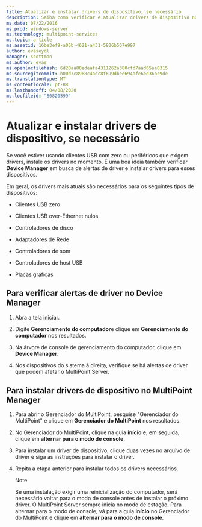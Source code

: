```yaml
---
title: Atualizar e instalar drivers de dispositivo, se necessário
description: Saiba como verificar e atualizar drivers de dispositivo nos serviços do MultiPoint
ms.date: 07/22/2016
ms.prod: windows-server
ms.technology: multipoint-services
ms.topic: article
ms.assetid: 16be3ef9-a05b-4621-a431-5806b567e997
author: evaseydl
manager: scottman
ms.author: evas
ms.openlocfilehash: 6d20aa80edeafa4311262a380cfd7aad65ae0315
ms.sourcegitcommit: b00d7c8968c4adc8f699dbee694afe6ed36bc9de
ms.translationtype: MT
ms.contentlocale: pt-BR
ms.lasthandoff: 04/08/2020
ms.locfileid: "80820599"
---
```

# <a name="update-and-install-device-drivers-if-needed"></a>Atualizar e instalar drivers de dispositivo, se necessário
Se você estiver usando clientes USB com zero ou periféricos que exigem drivers, instale os drivers no momento. É uma boa ideia também verificar **Device Manager** em busca de alertas de driver e instalar drivers para esses dispositivos.  
  
Em geral, os drivers mais atuais são necessários para os seguintes tipos de dispositivos:  
  
-   Clientes USB zero  
  
-   Clientes USB over-Ethernet nulos  
  
-   Controladores de disco  
  
-   Adaptadores de Rede  
  
-   Controladores de som  
  
-   Controladores de host USB

-   Placas gráficas


## <a name="to-check-for-driver-alerts-in-device-manager"></a>Para verificar alertas de driver no Device Manager  
  
1.  Abra a tela iniciar.  
  
2.  Digite **Gerenciamento do computador**e clique em **Gerenciamento do computador** nos resultados.  
  
3.  Na árvore de console de gerenciamento do computador, clique em **Device Manager**.  
  
4.  Nos dispositivos do sistema à direita, verifique se há alertas de driver que podem afetar o MultiPoint Server.  
  
## <a name="to-install-device-drivers-in-multipoint-manager"></a>Para instalar drivers de dispositivo no MultiPoint Manager  
  
1.  Para abrir o Gerenciador do MultiPoint, pesquise "Gerenciador do MultiPoint" e clique em **Gerenciador do MultiPoint** nos resultados.  
  
2.  No Gerenciador do MultiPoint, clique na guia **início** e, em seguida, clique em **alternar para o modo de console**.  
  
3.  Para instalar um driver de dispositivo, clique duas vezes no arquivo de driver e siga as instruções para instalar o driver.  
  
4.  Repita a etapa anterior para instalar todos os drivers necessários.  
  
    > [!NOTE]  
    > Se uma instalação exigir uma reinicialização do computador, será necessário voltar para o modo de console antes de instalar o próximo driver. O MultiPoint Server sempre inicia no modo de estação. Para alternar para o modo de console, vá para a guia **início** no Gerenciador do MultiPoint e clique em **alternar para o modo de console**.